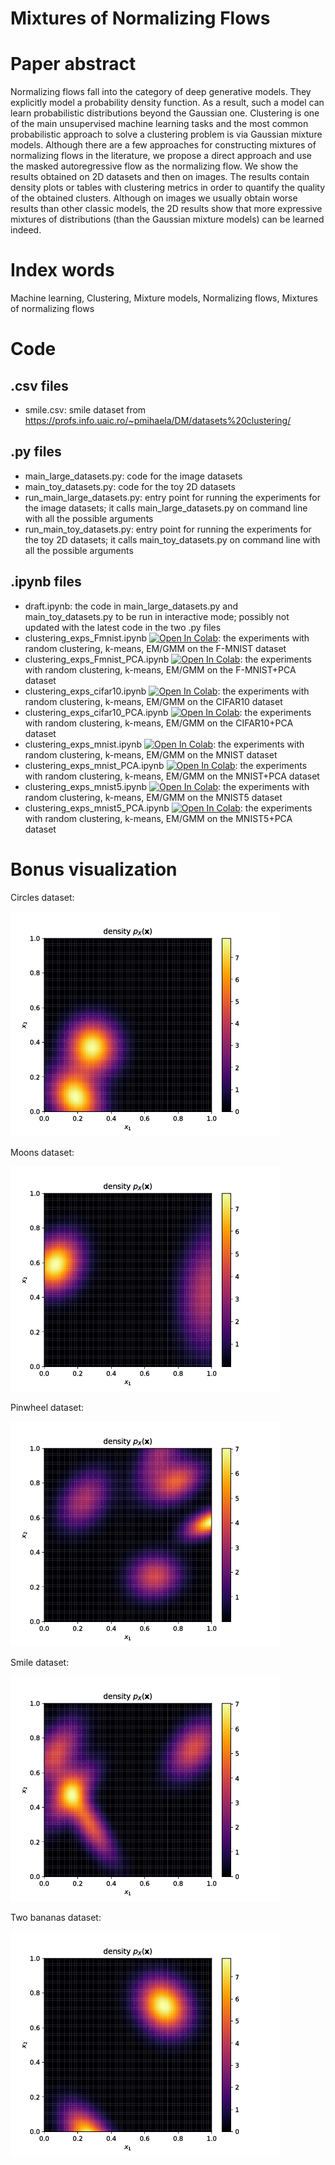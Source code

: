 # Mixtures of Normalizing Flows

# Paper abstract

Normalizing flows fall into the category of deep generative models. They explicitly model a probability density function. As a result, such a model can learn probabilistic distributions beyond the Gaussian one. Clustering is one of the main unsupervised machine learning tasks and the most common probabilistic approach to solve a clustering problem is via Gaussian mixture models. Although there are a few approaches for constructing mixtures of normalizing flows in the literature, we propose a direct approach and use the masked autoregressive flow as the normalizing flow. We show the results obtained on 2D datasets and then on images. The results contain density plots or tables with clustering metrics in order to quantify the quality of the obtained clusters. Although on images we usually obtain worse results than other classic models, the 2D results show that more expressive mixtures of distributions (than the Gaussian mixture models) can be learned indeed. 

# Index words

Machine learning, Clustering, Mixture models, Normalizing flows, Mixtures of normalizing flows

# Code

## .csv files
- smile.csv: smile dataset from https://profs.info.uaic.ro/~pmihaela/DM/datasets%20clustering/

## .py files
- main_large_datasets.py: code for the image datasets
- main_toy_datasets.py: code for the toy 2D datasets
- run_main_large_datasets.py: entry point for running the experiments for the image datasets; it calls main_large_datasets.py on command line with all the possible arguments
- run_main_toy_datasets.py: entry point for running the experiments for the toy 2D datasets; it calls main_toy_datasets.py on command line with all the possible arguments

## .ipynb files
- draft.ipynb: the code in main_large_datasets.py and main_toy_datasets.py to be run in interactive mode; possibly not updated with the latest code in the two .py files
- clustering_exps_Fmnist.ipynb [![Open In Colab](https://colab.research.google.com/assets/colab-badge.svg)](https://colab.research.google.com/github/aciobanusebi/nf-mixture/blob/main/clustering_exps_Fmnist.ipynb): the experiments with random clustering, k-means, EM/GMM on the F-MNIST dataset
- clustering_exps_Fmnist_PCA.ipynb [![Open In Colab](https://colab.research.google.com/assets/colab-badge.svg)](https://colab.research.google.com/github/aciobanusebi/nf-mixture/blob/main/clustering_exps_Fmnist_PCA.ipynb): the experiments with random clustering, k-means, EM/GMM on the F-MNIST+PCA dataset
- clustering_exps_cifar10.ipynb [![Open In Colab](https://colab.research.google.com/assets/colab-badge.svg)](https://colab.research.google.com/github/aciobanusebi/nf-mixture/blob/main/clustering_exps_cifar10.ipynb): the experiments with random clustering, k-means, EM/GMM on the CIFAR10 dataset
- clustering_exps_cifar10_PCA.ipynb [![Open In Colab](https://colab.research.google.com/assets/colab-badge.svg)](https://colab.research.google.com/github/aciobanusebi/nf-mixture/blob/main/clustering_exps_cifar10_PCA.ipynb): the experiments with random clustering, k-means, EM/GMM on the CIFAR10+PCA dataset
- clustering_exps_mnist.ipynb [![Open In Colab](https://colab.research.google.com/assets/colab-badge.svg)](https://colab.research.google.com/github/aciobanusebi/nf-mixture/blob/main/clustering_exps_mnist.ipynb): the experiments with random clustering, k-means, EM/GMM on the MNIST dataset
- clustering_exps_mnist_PCA.ipynb [![Open In Colab](https://colab.research.google.com/assets/colab-badge.svg)](https://colab.research.google.com/github/aciobanusebi/nf-mixture/blob/main/clustering_exps_mnist_PCA.ipynb): the experiments with random clustering, k-means, EM/GMM on the MNIST+PCA dataset
- clustering_exps_mnist5.ipynb [![Open In Colab](https://colab.research.google.com/assets/colab-badge.svg)](https://colab.research.google.com/github/aciobanusebi/nf-mixture/blob/main/clustering_exps_mnist5.ipynb): the experiments with random clustering, k-means, EM/GMM on the MNIST5 dataset
- clustering_exps_mnist5_PCA.ipynb [![Open In Colab](https://colab.research.google.com/assets/colab-badge.svg)](https://colab.research.google.com/github/aciobanusebi/nf-mixture/blob/main/clustering_exps_mnist5_PCA.ipynb): the experiments with random clustering, k-means, EM/GMM on the MNIST5+PCA dataset

# Bonus visualization
Circles dataset:

![Circles density plot](https://github.com/aciobanusebi/nf-mixture/blob/main/GIFS/circles.gif)

Moons dataset:

![Moons density plot](https://github.com/aciobanusebi/nf-mixture/blob/main/GIFS/moons.gif)

Pinwheel dataset:

![Pinwheel density plot](https://github.com/aciobanusebi/nf-mixture/blob/main/GIFS/pinwheel.gif)

Smile dataset:

![Smile density plot](https://github.com/aciobanusebi/nf-mixture/blob/main/GIFS/smile.gif)

Two bananas dataset:

![Two bananas density plot](https://github.com/aciobanusebi/nf-mixture/blob/main/GIFS/two_banana.gif)
